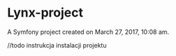 Lynx-project
============

A Symfony project created on March 27, 2017, 10:08 am.

//todo instrukcja instalacji projektu